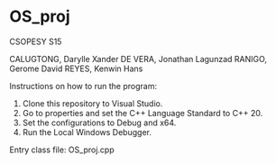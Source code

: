 # OS_proj
CSOPESY S15

CALUGTONG, Darylle Xander
DE VERA, Jonathan Lagunzad
RANIGO, Gerome David
REYES, Kenwin Hans

Instructions on how to run the program:
1. Clone this repository to Visual Studio.
2. Go to properties and set the C++ Language Standard to C++ 20.
3. Set the configurations to Debug and x64.
4. Run the Local Windows Debugger.

Entry class file: OS_proj.cpp
